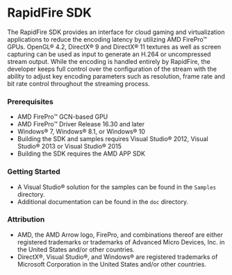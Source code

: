 # RapidFire SDK

The RapidFire SDK provides an interface for cloud gaming and virtualization applications to reduce the encoding latency by utilizing AMD FirePro&trade; GPUs. OpenGL&reg; 4.2, DirectX&reg; 9 and DirectX&reg; 11 textures as well as screen capturing can be used as input to generate an H.264 or uncompressed stream output. While the encoding is handled entirely by RapidFire, the developer keeps full control over the configuration of the stream with the ability to adjust key encoding parameters such as resolution, frame rate and bit rate control throughout the streaming process.

### Prerequisites
* AMD FirePro&trade; GCN-based GPU
* AMD FirePro&trade; Driver Release 16.30 and later
* Windows&reg; 7, Windows&reg; 8.1, or Windows&reg; 10
* Building the SDK and samples requires Visual Studio&reg; 2012, Visual Studio&reg; 2013 or Visual Studio&reg; 2015
* Building the SDK requires the AMD APP SDK

### Getting Started
* A Visual Studio&reg; solution for the samples can be found in the `Samples` directory.
* Additional documentation can be found in the `doc` directory.

### Attribution
* AMD, the AMD Arrow logo, FirePro, and combinations thereof are either registered trademarks or trademarks of Advanced Micro Devices, Inc. in the United States and/or other countries.
* DirectX&reg;, Visual Studio&reg;, and Windows&reg; are registered trademarks of Microsoft Corporation in the United States and/or other countries.